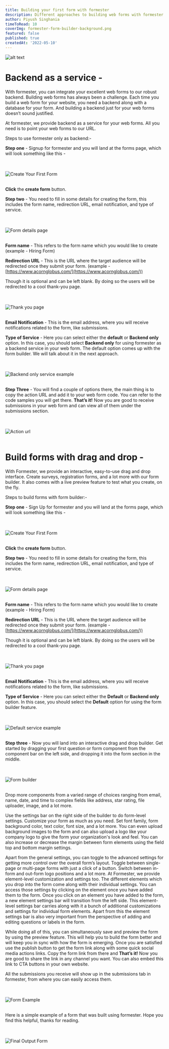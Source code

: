 ```yaml
---
title: Building your first form with formester
description: Different approaches to building web forms with formester
author: Piyush Singhania
timeToRead: 10
coverImg: formester-form-builder-background.png
featured: false
published: true
createdAt: '2022-05-10'
---
```


![alt text](https://formester.com/formester-form-builder-background.png)

# Backend as a service -

With formester, you can integrate your excellent web forms to our robust backend. Building web forms has always been a challenge. Each time you build a web form for your website, you need a backend along with a database for your form. And building a backend just for your web forms doesn’t sound justified.

At formester, we provide backend as a service for your web forms. All you need is to point your web forms to our URL.

Steps to use formester only as backend:-

**Step one** - Signup for formester and you will land at the forms page, which will look something like this -

<br><br>
![Create Your First Form](/blogs/building-your-first-form-with-formester/create-your-first-form.png)
<br><br>

**Click** the **create form** button.

**Step two** - You need to fill in some details for creating the form, this includes the form name, redirection URL, email notification, and type of service.

<br><br>
![Form details page](/blogs/building-your-first-form-with-formester/form-details.png)
<br><br>

**Form name** - This refers to the form name which you would like to create  
(example - Hiring Form)
	
**Redirection URL** - This is the URL where the target audience will be redirected once they submit your form. 
(example - [https://www.acornglobus.com/](https://www.acornglobus.com/))

Though it is optional and can be left blank. By doing so the users will be redirected to a cool thank-you page.

<br><br>
![Thank you page](/blogs/building-your-first-form-with-formester/thank-you.png)
<br><br>

**Email Notification** - This is the email address, where you will receive notifications related to the form, like submissions.

**Type of Service** - Here you can select either the **default** or **Backend only** option. In this case, you should select **Backend only** for using formester as a backend service in your web form. The default option comes up with the form builder. We will talk about it in the next approach.

<br><br>
![Backend only service example](/blogs/building-your-first-form-with-formester/service-one-example.png)
<br><br>

**Step Three** - You will find a couple of options there, the main thing is to copy the action URL and add it to your web form code. You can refer to the code samples you will get there. **That’s it!** Now you are good to receive submissions in your web form and can view all of them under the submissions section.

<br><br>
![Action url](/blogs/building-your-first-form-with-formester/action-url.png)
<br><br>

# Build forms with drag and drop -

With Formester, we provide an interactive, easy-to-use drag and drop interface. Create surveys, registration forms, and a lot more with our form builder. It also comes with a live preview feature to test what you create, on the fly.

Steps to build forms with form builder:-

**Step one** - Sign Up for formester and you will land at the forms page, which will look something like this -

<br><br>
![Create Your First Form](/blogs/building-your-first-form-with-formester/create-your-first-form.png)
<br><br>

**Click** the **create form** button.

**Step two** - You need to fill in some details for creating the form, this includes the form name, redirection URL, email notification, and type of service.

<br><br>
![Form details page](/blogs/building-your-first-form-with-formester/form-details.png)
<br><br>

**Form name** - This refers to the form name which you would like to create  
(example - Hiring Form)
	
**Redirection URL** - This is the URL where the target audience will be redirected once they submit your form. 
(example - [https://www.acornglobus.com/](https://www.acornglobus.com/))

Though it is optional and can be left blank. By doing so the users will be redirected to a cool thank-you page.

<br><br>
![Thank you page](/blogs/building-your-first-form-with-formester/thank-you.png)
<br><br>

**Email Notification** - This is the email address, where you will receive notifications related to the form, like submissions.

**Type of Service** - Here you can select either the **Default** or **Backend only** option. In this case, you should select the **Default** option for using the form builder feature.

<br><br>
![Default service example](/blogs/building-your-first-form-with-formester/service-two-example.png)
<br><br>

**Step three** - Now you will land into an interactive drag and drop builder. Get started by dragging your first question or form component from the component bar on the left side, and dropping it into the form section in the middle.

<br><br>
![Form builder](/blogs/building-your-first-form-with-formester/builder.png)
<br><br>

Drop more components from a varied range of choices ranging from email, name, date, and time to complex fields like address, star rating, file uploader, image, and a lot more.

Use the settings bar on the right side of the builder to do form-level settings. Customize your form as much as you need. Set font family, form background color, text color, font size, and a lot more. 
You can even upload background images to the form and can also upload a logo like your company logo to give the form your organization's look and feel.
You can also increase or decrease the margin between form elements using the field top and bottom margin settings.

Apart from the general settings, you can toggle to the advanced settings for getting more control over the overall form’s layout. Toggle between single-page or multi-page forms with just a click of a button.
Switch between in-form and out-form logo positions and a lot more. 
At Formester, we provide element-level customization and settings too. The different elements which you drop into the form come along with their individual settings. You can access those settings by clicking on the element once you have added them to the form. Once you click on an element you have added to the form, a new element settings bar will transition from the left side. This element-level settings bar carries along with it a bunch of additional customizations and settings for individual form elements. Apart from this the element settings bar is also very important from the perspective of adding and editing questions or labels in the form.

While doing all of this, you can simultaneously save and preview the form by using the preview feature. This will help you to build the form better and will keep you in sync with how the form is emerging. 
Once you are satisfied use the publish button to get the form link along with some quick social media actions links. Copy the form link from there and **That’s it!** Now you are good to share the link in any channel you want. You can also embed this link to CTA buttons in your own website.

All the submissions you receive will show up in the submissions tab in formester, from where you can easily access them.

<br><br>
![Form Example](/blogs/building-your-first-form-with-formester/build-example.png)
<br><br>

Here is a simple example of a form that was built using formester. Hope you find this helpful, thanks for reading.

<br><br>
![Final Output Form](/blogs/building-your-first-form-with-formester/final-form.png)
<br><br>